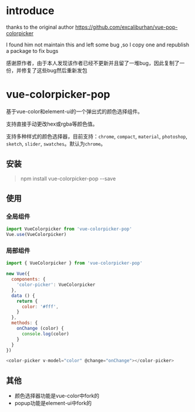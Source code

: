 # introduce

thanks to the original author https://github.com/excaliburhan/vue-pop-colorpicker  

I found him not maintain this and left some bug ,so I copy one and republish a package to fix bugs


感谢原作者，由于本人发现该作者已经不更新并且留了一堆bug，因此复制了一份，并修复了这些bug然后重新发包

# vue-colorpicker-pop
基于vue-color和element-ui的一个弹出式的颜色选择组件。

支持直接手动更改hex或rgba等颜色值。

支持多种样式的颜色选择器，目前支持：`chrome`, `compact`, `material`, `photoshop`, `sketch`, `slider`, `swatches`。默认为`chrome`。

## 安装

> npm install vue-colorpicker-pop --save

## 使用

### 全局组件

```javascript
import VueColorpicker from 'vue-colorpicker-pop'
Vue.use(VueColorpicker)
```


### 局部组件

``` javascript
import { VueColorpicker } from 'vue-colorpicker-pop'

new Vue({
  components: {
    'color-picker': VueColorpicker
  },
  data () {
    return {
      color: '#fff',
    }
  },
  methods: {
    onChange (color) {
      console.log(color)
    }
  }
})

<color-picker v-model="color" @change="onChange"></color-picker>
```

## 其他

- 颜色选择器功能是vue-color中fork的
- popup功能是element-ui中fork的
